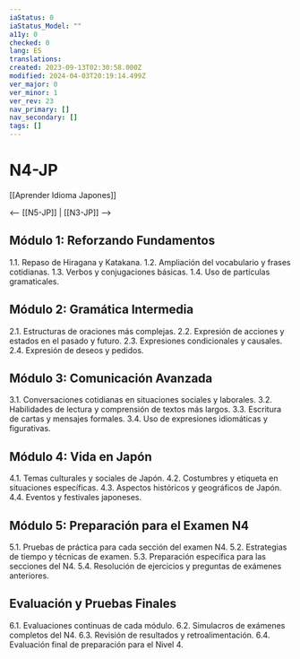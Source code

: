```yaml
---
iaStatus: 0
iaStatus_Model: ""
a11y: 0
checked: 0
lang: ES
translations: 
created: 2023-09-13T02:30:58.000Z
modified: 2024-04-03T20:19:14.499Z
ver_major: 0
ver_minor: 1
ver_rev: 23
nav_primary: []
nav_secondary: []
tags: []
---
```

# N4-JP

[[Aprender Idioma Japones]]

<-- [[N5-JP]] | [[N3-JP]] -->

## Módulo 1: Reforzando Fundamentos

1.1. Repaso de Hiragana y Katakana.
1.2. Ampliación del vocabulario y frases cotidianas.
1.3. Verbos y conjugaciones básicas.
1.4. Uso de partículas gramaticales.

## Módulo 2: Gramática Intermedia

2.1. Estructuras de oraciones más complejas.
2.2. Expresión de acciones y estados en el pasado y futuro.
2.3. Expresiones condicionales y causales.
2.4. Expresión de deseos y pedidos.

## Módulo 3: Comunicación Avanzada

3.1. Conversaciones cotidianas en situaciones sociales y laborales.
3.2. Habilidades de lectura y comprensión de textos más largos.
3.3. Escritura de cartas y mensajes formales.
3.4. Uso de expresiones idiomáticas y figurativas.

## Módulo 4: Vida en Japón

4.1. Temas culturales y sociales de Japón.
4.2. Costumbres y etiqueta en situaciones específicas.
4.3. Aspectos históricos y geográficos de Japón.
4.4. Eventos y festivales japoneses.

## Módulo 5: Preparación para el Examen N4

5.1. Pruebas de práctica para cada sección del examen N4.
5.2. Estrategias de tiempo y técnicas de examen.
5.3. Preparación específica para las secciones del N4.
5.4. Resolución de ejercicios y preguntas de exámenes anteriores.

## Evaluación y Pruebas Finales

6.1. Evaluaciones continuas de cada módulo.
6.2. Simulacros de exámenes completos del N4.
6.3. Revisión de resultados y retroalimentación.
6.4. Evaluación final de preparación para el Nivel 4.

